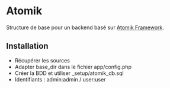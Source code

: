 Atomik
======
Structure de base pour un backend basé sur [Atomik Framework](http://atomikframework.com/).

Installation
------------
- Récupérer les sources
- Adapter base_dir dans le fichier app/config.php
- Créer la BDD et utiliser _setup/atomik_db.sql
- Identifiants : admin:admin / user:user